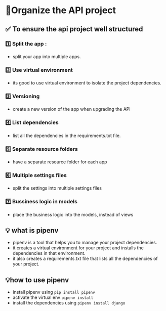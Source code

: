 # 📑Organize the API project

## ✅ To ensure the api project well structured
### 1️⃣ Split the app : 
- split your app into multiple apps.
### 2️⃣ Use virtual environment
- its good to use virtual environment to isolate the project dependencies.
### 3️⃣ Versioning
- create a new version of the app when upgrading the API
### 4️⃣ List dependencies
- list all the dependencies in the requirements.txt file.
### 5️⃣ Separate resource folders
- have a separate resource folder for each app
### 6️⃣ Multiple settings files
- split the settings into multiple settings files
### 7️⃣ Bussiness logic in models
- place the business logic into the models, instead of views

## 💡 what is pipenv
- pipenv is a tool that helps you to manage your project dependencies.
- it creates a virtual environment for your project and installs the dependencies in that environment.
- it also creates a requirements.txt file that lists all the dependencies of your project.

## 💡how to use pipenv
- install pipenv using `pip install pipenv`
- activate the virtual env `pipenv install`
- install the dependencies using `pipenv install django`
